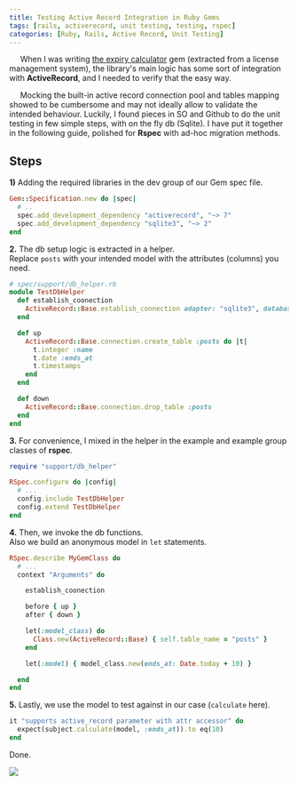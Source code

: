```yaml
---
title: Testing Active Record Integration in Ruby Gems
tags: [rails, activerecord, unit testing, testing, rspec]
categories: [Ruby, Rails, Active Record, Unit Testing]
---
```



&nbsp;&nbsp;&nbsp;&nbsp;&nbsp;When I was writing [the expiry calculator](https://github.com/abarrak/expiry_calculator) gem (extracted from a license management system), the library's main logic has some sort of integration with **ActiveRecord**, and I needed to verify that the easy way.

&nbsp;&nbsp;&nbsp;&nbsp;&nbsp;Mocking the built-in active record connection pool and tables mapping showed to be cumbersome and may not ideally allow to validate the intended behaviour. Luckily, I found pieces in SO and Github to do the unit testing in few simple steps, with on the fly db (Sqlite). I have put it together in the following guide, polished for **Rspec** with ad-hoc migration methods.

<!-- post-excerpt -->

## Steps

**1)** Adding the required libraries in the dev group of our Gem spec file.

```ruby
Gem::Specification.new do |spec|
  # ..
  spec.add_development_dependency "activerecord", "~> 7"
  spec.add_development_dependency "sqlite3", "~> 2"
end
```

**2.** The db setup logic is extracted in a helper.<br>
   Replace `posts` with your intended model with the attributes (columns) you need.

```ruby
# spec/support/db_helper.rb
module TestDbHelper
  def establish_coonection
    ActiveRecord::Base.establish_connection adapter: "sqlite3", database: ":memory:"
  end

  def up
    ActiveRecord::Base.connection.create_table :posts do |t|
      t.integer :name
      t.date :ends_at
      t.timestamps
    end
  end

  def down
    ActiveRecord::Base.connection.drop_table :posts
  end
end
```

**3.** For convenience, I mixed in the helper in the example and example group classes of **rspec**.

```ruby
require "support/db_helper"

RSpec.configure do |config|
  # ...
  config.include TestDbHelper
  config.extend TestDbHelper
end
```

**4.** Then, we invoke the db functions.<br>
   Also we build an anonymous model in `let` statements.

```ruby
RSpec.describe MyGemClass do
  # ...
  context "Arguments" do

    establish_coonection

    before { up }
    after { down }

    let(:model_class) do
      Class.new(ActiveRecord::Base) { self.table_name = "posts" }
    end

    let(:model) { model_class.new(ends_at: Date.today + 10) }

  end
end
```

**5.** Lastly, we use the model to test against in our case (`calculate` here).

```ruby
it "supports active_record parameter with attr accessor" do
  expect(subject.calculate(model, :ends_at)).to eq(10)
end
```

Done.

<img src="{{ site.baseurl_root }}/public/images/respec-test-ar-models-in-gems.png" class="post-image resize-lg center-image">
